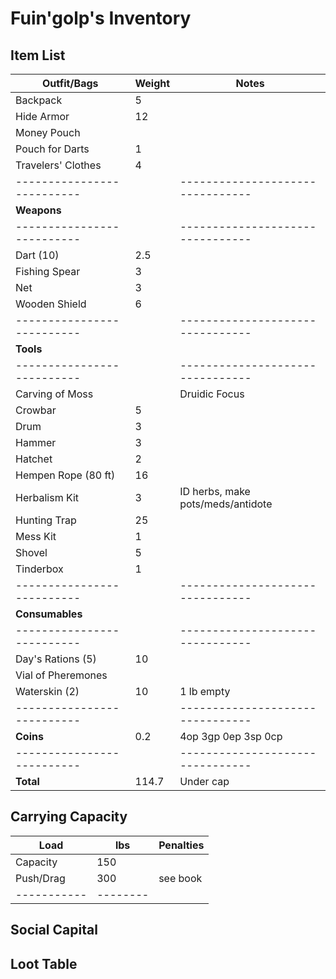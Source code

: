 # Fuin'golp's Inventory
## Item List
| **Outfit/Bags**          | Weight | Notes
|--------------------------|--------|--------------------------------
| Backpack                 |   5    |
| Hide Armor               |  12    |
| Money Pouch              |        |
| Pouch for Darts          |   1    |
| Travelers' Clothes       |   4    |
|--------------------------|        |--------------------------------
| **Weapons**              |        |
|--------------------------|        |--------------------------------
| Dart (10)                |   2.5  |
| Fishing Spear            |   3    |
| Net                      |   3    |
| Wooden Shield            |   6    |
|--------------------------|        |--------------------------------
| **Tools**                |        |
|--------------------------|        |--------------------------------
| Carving of Moss          |        | Druidic Focus
| Crowbar                  |   5    |
| Drum                     |   3    |
| Hammer                   |   3    |
| Hatchet                  |   2    |
| Hempen Rope (80 ft)      |  16    |
| Herbalism Kit            |   3    | ID herbs, make pots/meds/antidote
| Hunting Trap             |  25    |
| Mess Kit                 |   1    |
| Shovel                   |   5    |
| Tinderbox                |   1    |
|--------------------------|        |--------------------------------
| **Consumables**          |        |
|--------------------------|        |--------------------------------
| Day's Rations (5)        |  10    |
| Vial of Pheremones       |        |
| Waterskin (2)            |  10    | 1 lb empty
|--------------------------|        |--------------------------------
| **Coins**                |   0.2  | 4op 3gp 0ep 3sp 0cp
|--------------------------|        |--------------------------------
| **Total**                | 114.7  | Under cap

## Carrying Capacity
| Load      | lbs    | Penalties
|-----------|--------|------------
| Capacity  | 150    |
| Push/Drag | 300    | see book
|-----------|--------|

## Social Capital


## Loot Table
